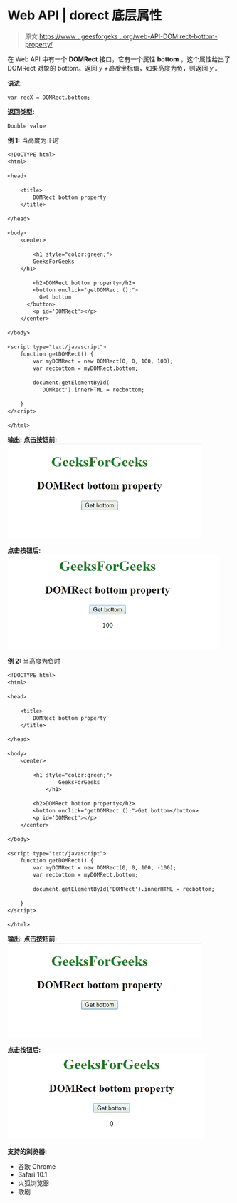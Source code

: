 # Web API | dorect 底层属性

> 原文:[https://www . geesforgeks . org/web-API-DOM rect-bottom-property/](https://www.geeksforgeeks.org/web-api-domrect-bottom-property/)

在 Web API 中有一个 **DOMRect** 接口，它有一个属性 **bottom** ，这个属性给出了 DOMRect 对象的 bottom。返回 *y +高度*坐标值，如果高度为负，则返回 *y* 。

**语法:**

```htmlhtml
var recX = DOMRect.bottom;
```

**返回类型:**

```htmlhtml
Double value
```

**例 1:** 当高度为正时

```htmlhtml
<!DOCTYPE html>
<html>

<head>

    <title>
        DOMRect bottom property
    </title>

</head>

<body>
    <center>

        <h1 style="color:green;"> 
        GeeksForGeeks 
    </h1>

        <h2>DOMRect bottom property</h2>
        <button onclick="getDOMRect ();">
          Get bottom
      </button>
        <p id='DOMRect'></p>
    </center>

</body>

<script type="text/javascript">
    function getDOMRect() {
        var myDOMRect = new DOMRect(0, 0, 100, 100);
        var recbottom = myDOMRect.bottom;

        document.getElementById(
          'DOMRect').innerHTML = recbottom;

    }
</script>

</html>
```

**输出:**
**点击按钮前:**
![](img/c1bead75bd2f4f6c53c48cc7528ad63d.png)

**点击按钮后:**
![](img/09d89bfaa1e326b72254b08f84a8c79f.png)

**例 2:** 当高度为负时

```htmlhtml
<!DOCTYPE html>
<html>

<head>

    <title>
        DOMRect bottom property
    </title>

</head>

<body>
    <center>

        <h1 style="color:green;"> 
                GeeksForGeeks 
            </h1>

        <h2>DOMRect bottom property</h2>
        <button onclick="getDOMRect ();">Get bottom</button>
        <p id='DOMRect'></p>
    </center>

</body>

<script type="text/javascript">
    function getDOMRect() {
        var myDOMRect = new DOMRect(0, 0, 100, -100);
        var recbottom = myDOMRect.bottom;

        document.getElementById('DOMRect').innerHTML = recbottom;

    }
</script>

</html>
```

**输出:**
**点击按钮前:**
![](img/c1bead75bd2f4f6c53c48cc7528ad63d.png)

**点击按钮后:**
![](img/2ec52c39b5a30a3aef9ae44ddaf131f0.png)

**支持的浏览器:**

*   谷歌 Chrome
*   Safari 10.1
*   火狐浏览器
*   歌剧